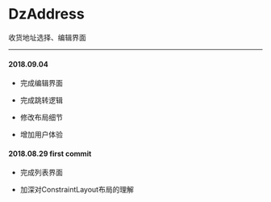 # DzAddress
收货地址选择、编辑界面

---

#### 2018.09.04

* 完成编辑界面 

* 完成跳转逻辑 

* 修改布局细节 

* 增加用户体验

#### 2018.08.29 first commit

* 完成列表界面

* 加深对ConstraintLayout布局的理解
